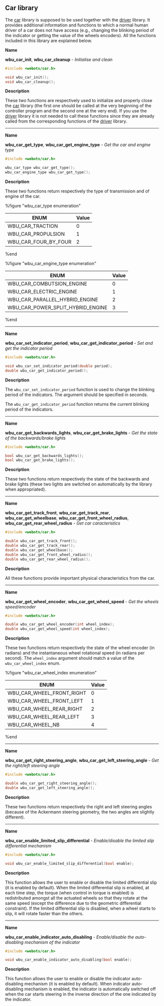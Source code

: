 ## Car library

The [car](#car-library) library is supposed to be used together with the
[driver](driver-library.md) library. It provides additional information and
functions to which a normal human driver of a car does not have access (e.g.,
changing the blinking period of the indicator or getting the value of the wheels
encoders). All the functions included in this library are explained below.

**Name**

**wbu\_car\_init**, **wbu\_car\_cleanup** - *Initialise and clean*

```c
#include <webots/car.h>

void wbu_car_init();
void wbu_car_cleanup();
```

**Description**

These two functions are respectively used to initialize and properly close the
[car](#car-library) library (the first one should be called at the very
beginning of the controller program and the second one at the very end). If you
use the [driver](driver-library.md) library it is not needed to call these
functions since they are already called from the corresponding functions of the
[driver](driver-library.md) library.

---

**Name**

**wbu\_car\_get\_type**, **wbu\_car\_get\_engine\_type** - *Get the car and engine type*

```c
#include <webots/car.h>

wbu_car_type wbu_car_get_type();
wbu_car_engine_type wbu_car_get_type();
```

**Description**

These two functions return respectively the type of transmission and of engine
of the car.

%figure "wbu_car_type enumeration"

| ENUM                     | Value |
| ------------------------ | ----- |
| WBU\_CAR\_TRACTION       | 0     |
| WBU\_CAR\_PROPULSION     | 1     |
| WBU\_CAR\_FOUR\_BY\_FOUR | 2     |

%end

%figure "wbu_car_engine_type enumeration"

| ENUM                                   | Value |
| -------------------------------------- | ----- |
| WBU\_CAR\_COMBUTSION\_ENGINE           | 0     |
| WBU\_CAR\_ELECTRIC\_ENGINE             | 1     |
| WBU\_CAR\_PARALLEL\_HYBRID\_ENGINE     | 2     |
| WBU\_CAR\_POWER\_SPLIT\_HYBRID\_ENGINE | 3     |

%end

---

**Name**

**wbu\_car\_set\_indicator\_period**, **wbu\_car\_get\_indicator\_period** - *Set and get the indicator period*

```c
#include <webots/car.h>

void wbu_car_set_indicator_period(double period);
double wbu_car_get_indicator_period();
```

**Description**

The `wbu_car_set_indicator_period` function is used to change the blinking
period of the indicators. The argument should be specified in seconds.

The `wbu_car_get_indicator_period` function returns the current blinking period
of the indicators.

---

**Name**

**wbu\_car\_get\_backwards\_lights**, **wbu\_car\_get\_brake\_lights** - *Get the state of the backwards/brake lights*

```c
#include <webots/car.h>

bool wbu_car_get_backwards_lights();
bool wbu_car_get_brake_lights();
```

**Description**

These two functions return respectively the state of the backwards and brake
lights (these two lights are switched on automatically by the library when
appropriated).

---

**Name**

**wbu\_car\_get\_track\_front**, **wbu\_car\_get\_track\_rear**, **wbu\_car\_get\_wheelbase**, **wbu\_car\_get\_front\_wheel\_radius**, **wbu\_car\_get\_rear\_wheel\_radius** - *Get car caracteristics*

```c
#include <webots/car.h>

double wbu_car_get_track_front();
double wbu_car_get_track_rear();
double wbu_car_get_wheelbase();
double wbu_car_get_front_wheel_radius();
double wbu_car_get_rear_wheel_radius();
```

**Description**

All these functions provide important physical characteristics from the car.

---

**Name**

**wbu\_car\_get\_wheel\_encoder**, **wbu\_car\_get\_wheel\_speed** - *Get the wheels speed/encoder*

```c
#include <webots/car.h>

double wbu_car_get_wheel_encoder(int wheel_index);
double wbu_car_get_wheel_speed(int wheel_index);
```

**Description**

These two functions return respectively the state of the wheel encoder (in
radians) and the instantaneous wheel rotational speed (in radians per second).
The `wheel_index` argument should match a value of the `wbu_car_wheel_index`
enum.

%figure "wbu_car_wheel_index enumeration"

| ENUM                          | Value |
| ----------------------------- | ----- |
| WBU\_CAR\_WHEEL\_FRONT\_RIGHT | 0     |
| WBU\_CAR\_WHEEL\_FRONT\_LEFT  | 1     |
| WBU\_CAR\_WHEEL\_REAR\_RIGHT  | 2     |
| WBU\_CAR\_WHEEL\_REAR\_LEFT   | 3     |
| WBU\_CAR\_WHEEL\_NB           | 4     |

%end

---

**Name**

**wbu\_car\_get\_right\_steering\_angle**, **wbu\_car\_get\_left\_steering\_angle** - *Get the right/left steering angle*

```c
#include <webots/car.h>

double wbu_car_get_right_steering_angle();
double wbu_car_get_left_steering_angle();
```

**Description**

These two functions return respectively the right and left steering angles
(because of the Ackermann steering geometry, the two angles are slightly
different).

---

**Name**

**wbu\_car\_enable\_limited\_slip\_differential** - *Enable/disable the limited slip differential mechanism*

```c
#include <webots/car.h>

void wbu_car_enable_limited_slip_differential(bool enable);
```

**Description**

This function allows the user to enable or disable the limited differential slip
(it is enabled by default). When the limited differential slip is enabled, at
each time step, the torque (when control in torque is enabled) is redistributed
amongst all the actuated wheels so that they rotate at the same speed (except the
difference due to the geometric differential constraint). If the limited
differential slip is disabled, when a wheel starts to slip, it will rotate
faster than the others.

---

**Name**

**wbu\_car\_enable\_indicator\_auto\_disabling** - *Enable/disable the auto-disabling mechanism of the indicator*

```c
#include <webots/car.h>

void wbu_car_enable_indicator_auto_disabling(bool enable);
```

**Description**

This function allows the user to enable or disable the indicator auto-disabling
mechanism (it is enabled by default). When indicator auto-disabling mechanism is
enabled, the indicator is automatically switched off when the car starts
steering in the inverse direction of the one indicated by the indicator.
